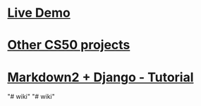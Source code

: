# <a href="https://leo-wiki.herokuapp.com/"> Live Demo</a>

# <a href="https://github.com/LeoZorzoli/CS50-Web-Projects-List"> Other CS50 projects</a>

# <a href="https://zorzolileonel.medium.com/markdown2-django-dbd59d83e172"> Markdown2 + Django - Tutorial</a>
"# wiki" 
"# wiki" 
